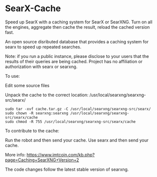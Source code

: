 # SearX-Cache

Speed up SearX with a caching system for SearX or SearXNG. Turn on all the engines, aggregate then cache the result, reload the cached version fast. 

An open source disributed database that provides a caching system for searx to speed up repeated searches.

Note: if you run a public instance, please disclose to your users that the results of their queries are being cached. Project has no affiliation or authorization with searx or searxng.

To use:

Edit some source files

Unpack the cache to the correct location: /usr/local/searxng/searxng-src/searx/
```
sudo tar -xvf cache.tar.gz -C /usr/local/searxng/searxng-src/searx/
sudo chown -R searxng:searxng /usr/local/searxng/searxng-src/searx/cache
sudo chmod -R 755 /usr/local/searxng/searxng-src/searx/cache
```
To contribute to the cache:

Run the robot and then send your cache.
Use searx and then send your cache.

More info: https://www.imtcoin.com/kb.php?page=Caching+SearXNG+Version+2

The code changes follow the latest stable version of searxng.
